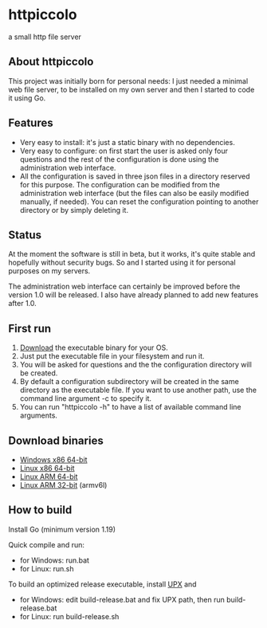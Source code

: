 # httpiccolo
a small http file server

## About httpiccolo

This project was initially born for personal needs: I just needed a minimal web file server, to be installed on my own server and then I started to code it using Go.

## Features

* Very easy to install: it's just a static binary with no dependencies.
* Very easy to configure: on first start the user is asked only four questions and the rest of the configuration is done using the administration web interface.
* All the configuration is saved in three json files in a directory reserved for this purpose. The configuration can be modified from the administration web interface (but the files can also be easily modified manually, if needed). You can reset the configuration pointing to another directory or by simply deleting it.

## Status

At the moment the software is still in beta, but it works, it's quite stable and hopefully without security bugs. So and I started using it for personal purposes on my servers.

The administration web interface can certainly be improved before the version 1.0 will be released. I also have already planned to add new features after 1.0.

## First run

1. [Download](https://github.com/marcellozaniboni/httpiccolo/releases) the executable binary for your OS.
3. Just put the executable file in your filesystem and run it.
4. You will be asked for questions and the the configuration directory will be created.
5. By default a configuration subdirectory will be created in the same directory as the executable file. If you want to use another path, use the command line argument -c to specify it.
6. You can run "httpiccolo -h" to have a list of available command line arguments.

## Download binaries

* [Windows x86 64-bit](https://github.com/marcellozaniboni/httpiccolo/releases/download/0.8/httpiccolo-0.8-windows-x86-64.zip)
* [Linux x86 64-bit](https://github.com/marcellozaniboni/httpiccolo/releases/download/0.8/httpiccolo-0.8-linux-x86-64.tgz)
* [Linux ARM 64-bit](https://github.com/marcellozaniboni/httpiccolo/releases/download/0.8/httpiccolo-0.8-linux-arm64.tgz)
* [Linux ARM 32-bit](https://github.com/marcellozaniboni/httpiccolo/releases/download/0.8/httpiccolo-0.8-linux-arm32.tgz) (armv6l)

## How to build

Install Go (minimum version 1.19)

Quick compile and run:

* for Windows: run.bat
* for Linux: run.sh

To build an optimized release executable, install [UPX](https://upx.github.io) and

* for Windows: edit build-release.bat and fix UPX path, then run build-release.bat
* for Linux: run build-release.sh
